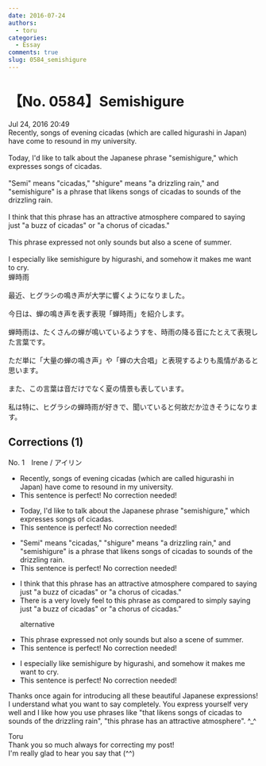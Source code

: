 ```yaml
---
date: 2016-07-24
authors:
  - toru
categories:
  - Essay
comments: true
slug: 0584_semishigure
---
```


# 【No. 0584】Semishigure
<div class="date">Jul 24, 2016 20:49</div>
<div id="post"><div id="body_show_ori">
Recently, songs of evening cicadas (which are called higurashi in Japan) have come to resound in my university.<br/><br/>Today, I'd like to talk about the Japanese phrase "semishigure," which expresses songs of cicadas.<br/><br/>"Semi" means "cicadas," "shigure" means "a drizzling rain," and "semishigure" is a phrase that likens songs of cicadas to sounds of the drizzling rain. <br/><br/>I think that this phrase has an attractive atmosphere compared to saying just "a buzz of cicadas" or "a chorus of cicadas."<br/><br/>This phrase expressed not only sounds but also a scene of summer.<br/><br/>I especially like semishigure by higurashi, and somehow it makes me want to cry.
</div></div>

<!-- more -->

<div id="post_ja"><div id="body_show_mo">
蝉時雨<br/><br/>最近、ヒグラシの鳴き声が大学に響くようになりました。<br/><br/>今日は、蝉の鳴き声を表す表現「蝉時雨」を紹介します。<br/><br/>蝉時雨は、たくさんの蝉が鳴いているようすを、時雨の降る音にたとえて表現した言葉です。<br/><br/>ただ単に「大量の蝉の鳴き声」や「蝉の大合唱」と表現するよりも風情があると思います。<br/><br/>また、この言葉は音だけでなく夏の情景も表しています。<br/><br/>私は特に、ヒグラシの蝉時雨が好きで、聞いていると何故だか泣きそうになります。
</div></div>

## Corrections (1)
<div id="block"><div class="first_name"> No. 1　<span class="just_name">Irene / アイリン</span></div><div id="block2">
<ul class="correction_field">
<li class="incorrect">Recently, songs of evening cicadas (which are called higurashi in Japan) have come to resound in my university.</li>
<li class="corrected perfect">This sentence is perfect! No correction needed!</li>
</ul>
<ul class="correction_field">
<li class="incorrect">Today, I'd like to talk about the Japanese phrase "semishigure," which expresses songs of cicadas.</li>
<li class="corrected perfect">This sentence is perfect! No correction needed!</li>
</ul>
<ul class="correction_field">
<li class="incorrect">"Semi" means "cicadas," "shigure" means "a drizzling rain," and "semishigure" is a phrase that likens songs of cicadas to sounds of the drizzling rain.</li>
<li class="corrected perfect">This sentence is perfect! No correction needed!</li>
</ul>
<ul class="correction_field">
<li class="incorrect">I think that this phrase has an attractive atmosphere compared to saying just "a buzz of cicadas" or "a chorus of cicadas."</li>
<li class="corrected correct">
<span class="f_blue">There is a very lovely feel to this phrase </span>as compared to <span class="f_blue">simply</span> saying just "a buzz of cicadas" or "a chorus of cicadas."
<p class="correction_comment">alternative</p>
</li>
</ul>
<ul class="correction_field">
<li class="incorrect">This phrase expressed not only sounds but also a scene of summer.</li>
<li class="corrected perfect">This sentence is perfect! No correction needed!</li>
</ul>
<ul class="correction_field">
<li class="incorrect">I especially like semishigure by higurashi, and somehow it makes me want to cry.</li>
<li class="corrected perfect">This sentence is perfect! No correction needed!</li>
</ul>
<p class="comment_small">
 Thanks once again for introducing all these beautiful Japanese expressions! I understand what you want to say completely. You express yourself very well and I like how you use phrases like "that likens songs of cicadas to sounds of the drizzling rain", "this phrase has an attractive atmosphere". ^_^
</p>

</div><div class="name"><span class="just_name">Toru</span><br>
Thank you so much always for correcting my post!<br/>I'm really glad to hear you say that (^^)
</div>
</div>
